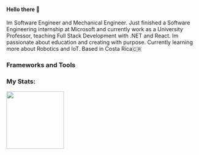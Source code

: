#### Hello there :muscle:	

Im Software Engineer and Mechanical Engineer. Just finished a Software Engineering internship at Microsoft and currently work as a University Professor, teaching Full Stack Development with .NET and React. Im passionate about education and creating with purpose. Currently learning more about Robotics and IoT. Based in Costa Rica:costa_rica:

### Frameworks and Tools

### My Stats:
<!--<img height="150px" src="https://github-readme-stats.vercel.app/api?username=andrescn20&show_icons=true"/> -->
<img height="150px" src="https://github-readme-stats.vercel.app/api/top-langs?username=andrescn20&layout=compact"/>


<!--
**andrescn20/andrescn20** is a ✨ _special_ ✨ repository because its `README.md` (this file) appears on your GitHub profile.

Here are some ideas to get you started:

- 🔭 I’m currently working on ...
- 🌱 I’m currently learning ...
- 👯 I’m looking to collaborate on ...
- 🤔 I’m looking for help with ...
- 💬 Ask me about ...
- 📫 How to reach me: ...
- 😄 Pronouns: ...
- ⚡ Fun fact: ...
-->
